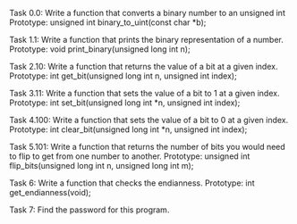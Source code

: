 Task 0.0: Write a function that converts a binary number to an unsigned int
Prototype: unsigned int binary_to_uint(const char *b);

Task 1.1: Write a function that prints the binary representation of a number.
Prototype: void print_binary(unsigned long int n);

Task 2.10: Write a function that returns the value of a bit at a given index.
Prototype: int get_bit(unsigned long int n, unsigned int index);

Task 3.11: Write a function that sets the value of a bit to 1 at a given index.
Prototype: int set_bit(unsigned long int *n, unsigned int index);

Task 4.100: Write a function that sets the value of a bit to 0 at a given index.
Prototype: int clear_bit(unsigned long int *n, unsigned int index);

Task 5.101: Write a function that returns the number of bits you would need to flip to get from one number to another.
Prototype: unsigned int flip_bits(unsigned long int n, unsigned long int m);

Task 6: Write a function that checks the endianness.
Prototype: int get_endianness(void);

Task 7: Find the password for this program.
